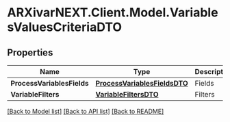 # ARXivarNEXT.Client.Model.VariablesValuesCriteriaDTO
## Properties

Name | Type | Description | Notes
------------ | ------------- | ------------- | -------------
**ProcessVariablesFields** | [**ProcessVariablesFieldsDTO**](ProcessVariablesFieldsDTO.md) | Fields | [optional] 
**VariableFilters** | [**VariableFiltersDTO**](VariableFiltersDTO.md) | Filters | [optional] 

[[Back to Model list]](../README.md#documentation-for-models) [[Back to API list]](../README.md#documentation-for-api-endpoints) [[Back to README]](../README.md)


